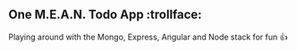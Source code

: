 ## One M.E.A.N. Todo App :trollface:

Playing around with the Mongo, Express, Angular and Node stack for fun :+1:
